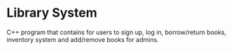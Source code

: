 # Library System
C++ program that contains for users to sign up, log in, borrow/return books, inventory system and add/remove books for admins.
